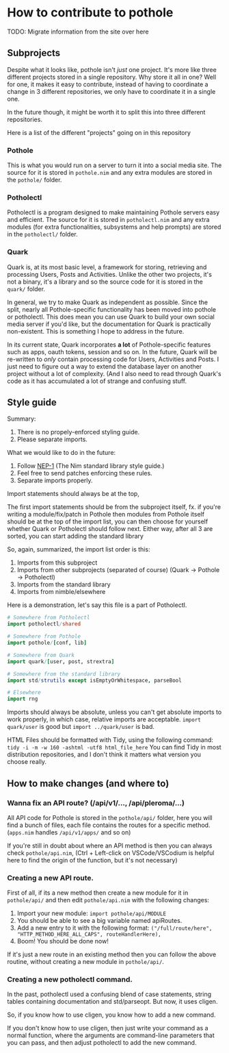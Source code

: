 # How to contribute to pothole

TODO: Migrate information from the site over here

## Subprojects

Despite what it looks like, pothole isn't *just* one project. It's more like three different projects stored in a single repository.
Why store it all in one? Well for one, it makes it easy to contribute, instead of having to coordinate a change in 3 different repositories, we only have to coordinate it in a single one.

In the future though, it might be worth it to split this into three different repositories.

Here is a list of the different "projects" going on in this repository

### Pothole

This is what you would run on a server to turn it into a social media site. The source for it is stored in `pothole.nim` and any extra modules are stored in the `pothole/` folder.

### Potholectl

Potholectl is a program designed to make maintaining Pothole servers easy and efficient. The source for it is stored in `potholectl.nim` and any extra modules (for extra functionalities, subsystems and help prompts) are stored in the `potholectl/` folder.

### Quark

Quark is, at its most basic level, a framework for storing, retrieving and processing Users, Posts and Activities. Unlike the other two projects, it's not a binary, it's a library and so the source code for it is stored in the `quark/` folder.

In general, we try to make Quark as independent as possible. Since the split, nearly all Pothole-specific functionality has been moved into pothole or potholectl. This does mean you can use Quark to build your own social media server if you'd like, but the documentation for Quark is practically non-existent. This is something I hope to address in the future.

In its current state, Quark incorporates **a lot** of Pothole-specific features such as apps, oauth tokens, session and so on. In the future, Quark will be re-written to *only* contain processing code for Users, Activities and Posts. I just need to figure out a way to extend the database layer on another project without a lot of complexity. (And I also need to read through Quark's code as it has accumulated a lot of strange and confusing stuff.

## Style guide

Summary:
1. There is no propely-enforced styling guide.
2. Please separate imports.

What we would like to do in the future:
1. Follow [NEP-1](https://nim-lang.org/docs/nep1.html) (The Nim standard library style guide.)
2. Feel free to send patches enforcing these rules.
3. Separate imports properly.

Import statements should always be at the top,

The first import statements should be from the subproject itself, fx. if you're writing a module/fix/patch in Pothole then modules from Pothole itself should be at the top of the import list, you can then choose for yourself whether Quark or Potholectl should follow next. Either way, after all 3 are sorted, you can start adding the standard library

So, again, summarized, the import list order is this:
1. Imports from this subproject
2. Imports from other subprojects (separated of course) (Quark -> Pothole -> Potholectl)
3. Imports from the standard library
4. Imports from nimble/elsewhere

Here is a demonstration, let's say this file is a part of Potholectl.

```nim
# Somewhere from Potholectl
import potholectl/shared

# Somewhere from Pothole
import pothole/[conf, lib]

# Somewhere from Quark
import quark/[user, post, strextra]

# Somewhere from the standard library
import std/strutils except isEmptyOrWhitespace, parseBool

# Elsewhere
import rng
```

Imports should always be absolute, unless you can't get absolute imports to work properly, in which case, relative imports are acceptable. `import quark/user` is good but `import ../quark/user` is bad.

HTML Files should be formatted with Tidy, using the following command: `tidy -i -m -w 160 -ashtml -utf8 html_file_here`
You can find Tidy in most distribution repositories, and I don't think it matters what version you choose really.

## How to make changes (and where to)

### Wanna fix an API route? (/api/v1/..., /api/pleroma/...)

All API code for Pothole is stored in the `pothole/api/` folder, here you will find a bunch of files, each file contains the routes for a specific method. (`apps.nim` handles `/api/v1/apps/` and so on)

If you're still in doubt about where an API method is then you can always check `pothole/api.nim`, (Ctrl + Left-click on VSCode/VSCodium is helpful here to find the origin of the function, but it's not necessary)

### Creating a new API route.

First of all, if its a new method then create a new module for it in `pothole/api/` and then edit `pothole/api.nim` with the following changes:

1. Import your new module: `import pothole/api/MODULE`
2. You should be able to see a big variable named apiRoutes.
3. Add a new entry to it with the following format: `("/full/route/here", "HTTP_METHOD_HERE_ALL_CAPS", routeHandlerHere),`
4. Boom! You should be done now!

If it's just a new route in an existing method then you can follow the above routine, without creating a new module in `pothole/api/`.

### Creating a new potholectl command.

In the past, potholectl used a confusing blend of case statements, string tables containing documentation and std/parseopt. But now, it uses cligen.

So, if you know how to use cligen, you know how to add a new command.

If you don't know how to use cligen, then just write your command as a normal function, where the arguments are command-line parameters that you can pass, and then adjust potholectl to add the new command.

